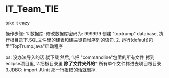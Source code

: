 # IT_Team_TIE
take it eazy

操作步骤:
1:
数据库:
    修改数据库密码为: 999999
    创建 "toptrump" database,
    执行根目录下.SQL文件里的建表和建主键自增序列的语句.
2.
运行(default)包里"TopTrump.java"启动程序    


ps:
没办法导入的话 就下载 然后,
1.把 "commandline"包里的所有文件  拷到eclipse项目里,
2.把根目录里 **除了文件夹外的*** 所有单个文件拷进去项目根目录
3.JDBC: import JUnit 那一行报错的话就删掉.

